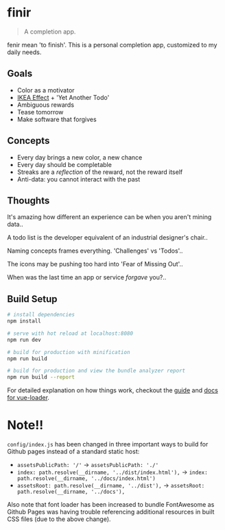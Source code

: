 # finir

> A completion app.

fenir mean 'to finish'. This is a personal completion app, customized to my daily needs.

## Goals

* Color as a motivator
* [IKEA Effect](https://en.wikipedia.org/wiki/IKEA_effect) + 'Yet Another Todo'
* Ambiguous rewards
* Tease tomorrow
* Make software that forgives

## Concepts

* Every day brings a new color, a new chance
* Every day should be completable
* Streaks are a *reflection* of the reward, not the reward itself
* Anti-data: you cannot interact with the past

## Thoughts

It's amazing how different an experience can be when you aren't mining data..

A todo list is the developer equivalent of an industrial designer's chair..

Naming concepts frames everything. 'Challenges' vs 'Todos'..

The icons may be pushing too hard into 'Fear of Missing Out'..

When was the last time an app or service _forgave_ you?..

## Build Setup

``` bash
# install dependencies
npm install

# serve with hot reload at localhost:8080
npm run dev

# build for production with minification
npm run build

# build for production and view the bundle analyzer report
npm run build --report
```

For detailed explanation on how things work, checkout the [guide](http://vuejs-templates.github.io/webpack/) and [docs for vue-loader](http://vuejs.github.io/vue-loader).

# Note!!

`config/index.js` has been changed in three important ways to build for 
Github pages instead of a standard static host:

* `assetsPublicPath: '/'` -> `assetsPublicPath: './'`
* `index: path.resolve(__dirname, '../dist/index.html'),` -> `index: path.resolve(__dirname, '../docs/index.html')`
* `assetsRoot: path.resolve(__dirname, '../dist'),` -> `assetsRoot: path.resolve(__dirname, '../docs'),`

Also note that font loader has been increased to bundle FontAwesome as Github Pages
was having trouble referencing additional resources in built CSS files
(due to the above change).